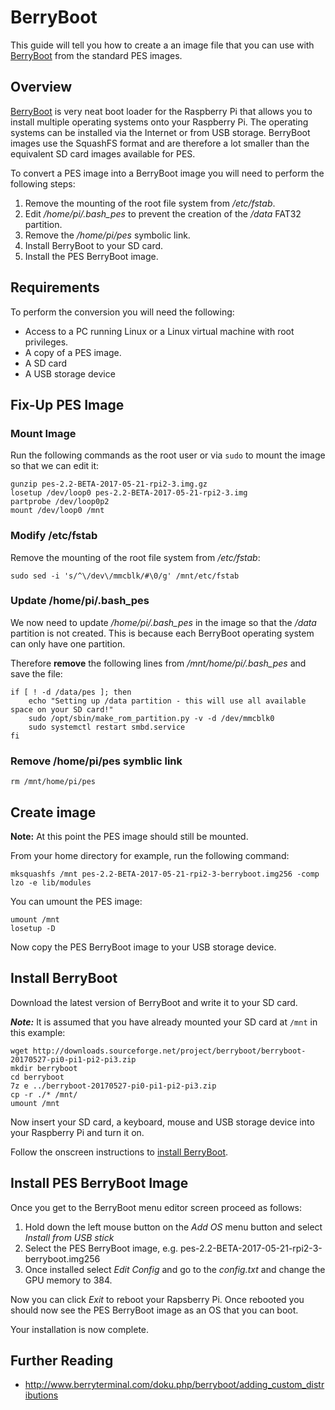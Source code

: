 # BerryBoot

This guide will tell you how to create a an image file that you can use with [BerryBoot](http://www.berryterminal.com/doku.php/berryboot) from the standard PES images.

## Overview

[BerryBoot](http://www.berryterminal.com/doku.php/berryboot) is very neat boot loader for the Raspberry Pi that allows you to install multiple operating systems onto your Raspberry Pi. The operating systems can be installed via the Internet or from USB storage. BerryBoot images use the SquashFS format and are therefore a lot smaller than the equivalent SD card images available for PES.

To convert a PES image into a BerryBoot image you will need to perform the following steps:

1. Remove the mounting of the root file system from */etc/fstab*.
2. Edit */home/pi/.bash_pes* to prevent the creation of the */data* FAT32 partition.
3. Remove the */home/pi/pes* symbolic link.
4. Install BerryBoot to your SD card.
5. Install the PES BerryBoot image.

## Requirements

To perform the conversion you will need the following:

* Access to a PC running Linux or a Linux virtual machine with root privileges.
* A copy of a PES image.
* A SD card
* A USB storage device

## Fix-Up PES Image

### Mount Image

Run the following commands as the root user or via `sudo` to mount the image so that we can edit it:

```
gunzip pes-2.2-BETA-2017-05-21-rpi2-3.img.gz
losetup /dev/loop0 pes-2.2-BETA-2017-05-21-rpi2-3.img
partprobe /dev/loop0p2
mount /dev/loop0 /mnt
```

### Modify /etc/fstab

Remove the mounting of the root file system from */etc/fstab*:

```
sudo sed -i 's/^\/dev\/mmcblk/#\0/g' /mnt/etc/fstab
```

### Update /home/pi/.bash_pes

We now need to update */home/pi/.bash_pes* in the image so that the */data* partition is not created. This is because each BerryBoot operating system can only have one partition.

Therefore **remove** the following lines from */mnt/home/pi/.bash_pes* and save the file:

```
if [ ! -d /data/pes ]; then
	echo "Setting up /data partition - this will use all available space on your SD card!"
	sudo /opt/sbin/make_rom_partition.py -v -d /dev/mmcblk0
	sudo systemctl restart smbd.service
fi
```

### Remove /home/pi/pes symblic link

```
rm /mnt/home/pi/pes
```

## Create image

**Note:** At this point the PES image should still be mounted.

From your home directory for example, run the following command:

```
mksquashfs /mnt pes-2.2-BETA-2017-05-21-rpi2-3-berryboot.img256 -comp lzo -e lib/modules
```

You can umount the PES image:

```
umount /mnt
losetup -D
```

Now copy the PES BerryBoot image to your USB storage device.

## Install BerryBoot

Download the latest version of BerryBoot and write it to your SD card.

***Note:*** It is assumed that you have already mounted your SD card at `/mnt` in this example:

```
wget http://downloads.sourceforge.net/project/berryboot/berryboot-20170527-pi0-pi1-pi2-pi3.zip
mkdir berryboot
cd berryboot
7z e ../berryboot-20170527-pi0-pi1-pi2-pi3.zip
cp -r ./* /mnt/
umount /mnt
```

Now insert your SD card, a keyboard, mouse and USB storage device into your Raspberry Pi and turn it on.

Follow the onscreen instructions to [install BerryBoot](http://www.berryterminal.com/doku.php/berryboot).

## Install PES BerryBoot Image

Once you get to the BerryBoot menu editor screen proceed as follows:

1. Hold down the left mouse button on the *Add OS* menu button and select *Install from USB stick*
2. Select the PES BerryBoot image, e.g. pes-2.2-BETA-2017-05-21-rpi2-3-berryboot.img256
3. Once installed select *Edit Config* and go to the *config.txt* and change the GPU memory to 384.

Now you can click *Exit* to reboot your Rapsberry Pi. Once rebooted you should now see the PES BerryBoot image as an OS that you can boot.

Your installation is now complete.

## Further Reading

* http://www.berryterminal.com/doku.php/berryboot/adding_custom_distributions
